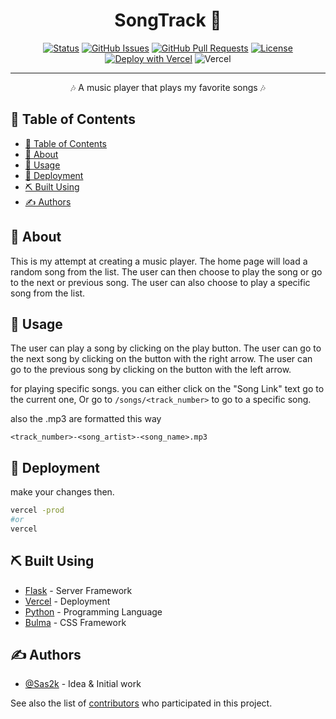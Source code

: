 <h1 align="center">SongTrack 💽</h1>

<div align="center">

[![Status](https://img.shields.io/badge/status-active-success.svg)]()
[![GitHub Issues](https://img.shields.io/github/issues/Sas2k/SongTrack.svg)](https://github.com/Sas2k/SongTrack/issues)
[![GitHub Pull Requests](https://img.shields.io/github/issues-pr/Sas2k/SongTrack.svg)](https://github.com/Sas2k/SongTrack/pulls)
[![License](https://img.shields.io/badge/license-MIT-blue.svg)](/LICENSE)
[![Deploy with Vercel](https://vercel.com/button)](https://vercel.com/new/clone?repository-url=https%3A%2F%2Fgithub.com%2Fsas2k%2Fsongtrack%2)
![Vercel](https://vercelbadge.vercel.app/api/Sas2k/SongTrack)

</div>

---

<p align="center"> 🎶 A music player that plays my favorite songs 🎶
    <br> 
</p>

## 📝 Table of Contents

- [📝 Table of Contents](#-table-of-contents)
- [🧐 About ](#-about-)
- [🎈 Usage ](#-usage-)
- [🚀 Deployment ](#-deployment-)
- [⛏️ Built Using ](#️-built-using-)
- [✍️ Authors ](#️-authors-)

## 🧐 About <a name = "about"></a>

This is my attempt at creating a music player. The home page will load a random song from the list. The user can then choose to play the song or go to the next or previous song. The user can also choose to play a specific song from the list.

## 🎈 Usage <a name="usage"></a>

The user can play a song by clicking on the play button. The user can go to the next song by clicking on the button with the right arrow. The user can go to the previous song by clicking on the button with the left arrow.

for playing specific songs. you can either click on the "Song Link" text go to the current one, Or go to `/songs/<track_number>` to go to a specific song.

also the .mp3 are formatted this way

`<track_number>-<song_artist>-<song_name>.mp3`
 
## 🚀 Deployment <a name = "deployment"></a>

make your changes then.

```bash
vercel -prod
#or
vercel
```

## ⛏️ Built Using <a name = "built_using"></a>

- [Flask](https://flask.palletsprojects.com/en/) - Server Framework
- [Vercel](https://vercel.com/) - Deployment
- [Python](https://www.python.org/) - Programming Language
- [Bulma](https://bulma.io/) - CSS Framework

## ✍️ Authors <a name = "authors"></a>

- [@Sas2k](https://github.com/Sas2k) - Idea & Initial work

See also the list of [contributors](https://github.com/Sas2k/SongTrack) who participated in this project.
